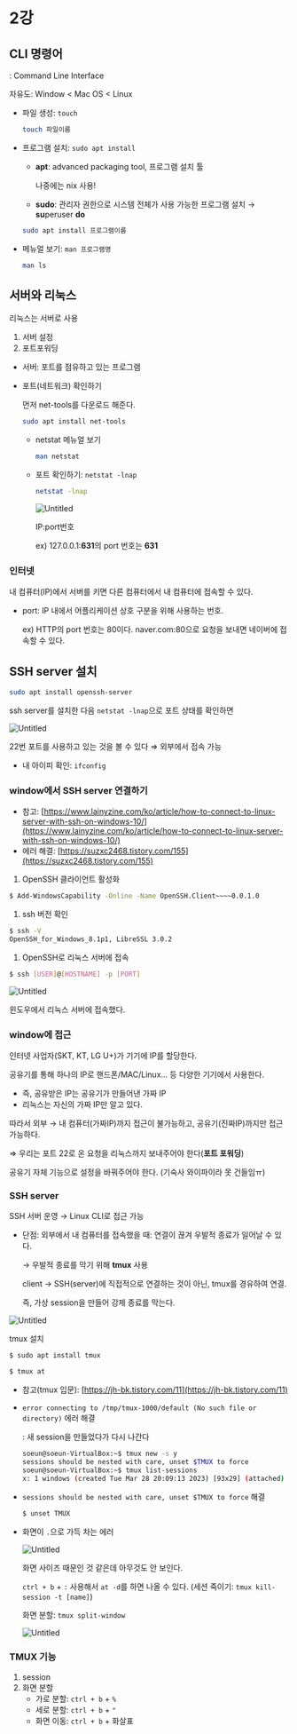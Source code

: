 # 2강

## CLI 명령어

: Command Line Interface

자유도: Window < Mac OS < Linux

- 파일 생성: `touch`
    
    ```bash
    touch 파일이름
    ```
    

- 프로그램 설치: `sudo apt install`
    - ******apt******: advanced packaging tool, 프로그램 설치 툴
        
        나중에는 nix 사용!
        
    - ********sudo********: 관리자 권한으로 시스템 전체가 사용 가능한 프로그램 설치 → **su**peruser **do**
    
    ```bash
    sudo apt install 프로그램이름 
    ```
    

- 메뉴얼 보기: `man 프로그램명`
    
    ```bash
    man ls
    ```
    

## 서버와 리눅스

리눅스는 서버로 사용

1. 서버 설정
2. 포트포워딩
- 서버: 포트를 점유하고 있는 프로그램

- 포트(네트워크) 확인하기
    
    먼저 net-tools를 다운로드 해준다.
    
    ```bash
    sudo apt install net-tools
    ```
    
    - netstat 메뉴얼 보기
        
        ```bash
        man netstat
        ```
        
    
    - 포트 확인하기: `netstat -lnap`
        
        ```bash
        netstat -lnap
        ```
        
        ![Untitled](2%E1%84%80%E1%85%A1%E1%86%BC%20aba93abac3fa4b9587975b6c8fb31d98/Untitled.png)
        
        IP:port번호
        
        ex) 127.0.0.1:**631**의 port 번호는 **631**
        
    

### 인터넷

내 컴퓨터(IP)에서 서버를 키면 다른 컴퓨터에서 내 컴퓨터에 접속할 수 있다. 

- port: IP 내에서 어플리케이션 상호 구분을 위해 사용하는 번호.
    
    ex) HTTP의 port 번호는 80이다. naver.com:80으로 요청을 보내면 네이버에 접속할 수 있다.
    

## SSH server 설치

```bash
sudo apt install openssh-server
```

ssh server를 설치한 다음 `netstat -lnap`으로 포트 상태를 확인하면

![Untitled](2%E1%84%80%E1%85%A1%E1%86%BC%20aba93abac3fa4b9587975b6c8fb31d98/Untitled%201.png)

22번 포트를 사용하고 있는 것을 볼 수 있다 ⇒ 외부에서 접속 가능 

- 내 아이피 확인: `ifconfig`

### window에서 SSH server 연결하기

- 참고: [https://www.lainyzine.com/ko/article/how-to-connect-to-linux-server-with-ssh-on-windows-10/](https://www.lainyzine.com/ko/article/how-to-connect-to-linux-server-with-ssh-on-windows-10/)
- 에러 해결: [https://suzxc2468.tistory.com/155](https://suzxc2468.tistory.com/155)
1. OpenSSH 클라이언트 활성화

```bash
$ Add-WindowsCapability -Online -Name OpenSSH.Client~~~~0.0.1.0
```

1. ssh 버전 확인

```bash
$ ssh -V
OpenSSH_for_Windows_8.1p1, LibreSSL 3.0.2
```

1. OpenSSH로 리눅스 서버에 접속

```bash
$ ssh [USER]@[HOSTNAME] -p [PORT]
```

![Untitled](2%E1%84%80%E1%85%A1%E1%86%BC%20aba93abac3fa4b9587975b6c8fb31d98/Untitled%202.png)

윈도우에서 리눅스 서버에 접속했다.

### window에 접근

인터넷 사업자(SKT, KT, LG U+)가 기기에 IP를 할당한다.

공유기를 통해 하나의 IP로 핸드폰/MAC/Linux… 등 다양한 기기에서 사용한다.

- 즉, 공유받은 IP는 공유기가 만들어낸 가짜 IP
- 리눅스는 자신의 가짜 IP만 알고 있다.

따라서 외부 → 내 컴퓨터(가짜IP)까지 접근이 불가능하고, 공유기(진짜IP)까지만 접근 가능하다.

⇒ 우리는 포트 22로 온 요청을 리눅스까지 보내주어야 한다(**************************포트 포워딩**************************)

공유기 자체 기능으로 설정을 바꿔주어야 한다. (기숙사 와이파이라 못 건들임ㅠ)

### SSH server

SSH 서버 운영 → Linux CLI로 접근 가능

- 단점: 외부에서 내 컴퓨터를 접속했을 때: 연결이 끊겨 우발적 종료가 일어날 수 있다.
    
    → 우발적 종료를 막기 위해 ********tmux******** 사용
    
    client → SSH(server)에 직접적으로 연결하는 것이 아닌, tmux를 경유하여 연결.
    
    즉, 가상 session을 만들어 강제 종료를 막는다.
    

![Untitled](2%E1%84%80%E1%85%A1%E1%86%BC%20aba93abac3fa4b9587975b6c8fb31d98/Untitled%203.png)

tmux 설치

```bash
$ sudo apt install tmux
```

```bash
$ tmux at
```

- 참고(tmux 입문): [https://jh-bk.tistory.com/11](https://jh-bk.tistory.com/11)
- `error connecting to /tmp/tmux-1000/default (No such file or directory)` 에러 해결
    
    : 새 session을 만들었다가 다시 나간다
    
    ```bash
    soeun@soeun-VirtualBox:~$ tmux new -s y
    sessions should be nested with care, unset $TMUX to force
    soeun@soeun-VirtualBox:~$ tmux list-sessions
    x: 1 windows (created Tue Mar 28 20:09:13 2023) [93x29] (attached)
    ```
    
- `sessions should be nested with care, unset $TMUX to force` 해결
    
    ```bash
    $ unset TMUX
    ```
    
- 화면이 `.`으로 가득 차는 에러
    
    ![Untitled](2%E1%84%80%E1%85%A1%E1%86%BC%20aba93abac3fa4b9587975b6c8fb31d98/Untitled%204.png)
    
    화면 사이즈 때문인 것 같은데 아무것도 안 보인다.
    
    `ctrl + b` + `:` 사용해서 `at -d`를 하면 나올 수 있다. (세션 죽이기: `tmux kill-session -t [name]`)
    
    화면 분할: `tmux split-window`
    
    ![Untitled](2%E1%84%80%E1%85%A1%E1%86%BC%20aba93abac3fa4b9587975b6c8fb31d98/Untitled%205.png)
    

### TMUX 기능

1. session
2. 화면 분할
    - 가로 분할: `ctrl + b` + `%`
    - 세로 분할: `ctrl + b` + `"`
    - 화면 이동: `ctrl + b` + 화살표